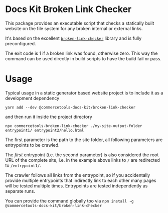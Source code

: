 # Docs Kit Broken Link Checker

This package provides an executable script that checks a statically built website on the file system for any broken internal or external links.

It's based on the excellent [`broken-link-checker`](https://github.com/stevenvachon/broken-link-checker#readme) library and is fully preconfigured.

The exit code is 1 if a broken link was found, otherwise zero. This way the command can be used directly in build scripts to have the build fail or pass.

# Usage

Typical usage in a static generator based website project is to include it as a development dependency

`yarn add --dev @commercetools-docs-kit/broken-link-checker`

and then run it inside the project directory

`npx commercetools-broken-link-checker ./my-site-output-folder entrypoint1/ entrypoint2/hello.html`

The first parameter is the path to the site folder, all following parameters are entrypoints to be crawled.

The _first_ entrypoint (i.e. the second parameter) is also considered the root URL of the complete site, i.e. in the example above links to `/` are redirected to `/entrypoint1/`.

The crawler follows all links from the entrypoint, so if you accidentally provide multiple entrypoints that indirectly link to each other many pages will be tested multiple times. Entrypoints are tested independently as separate runs.

You can provide the command globally too via `npm install -g @commercetools-docs-kit/broken-link-checker`
